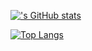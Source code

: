 [!['s GitHub stats](https://github-readme-stats.vercel.app/api?username=takasu2358&theme=vue-dark&show_icons=true)](https://github.com/takasu2358/github-readme-stats)

[![Top Langs](https://github-readme-stats.vercel.app/api/top-langs/?username=takasu2358&theme=vue-dark&show_icons=true&layout=compact)](https://github.com/takasu2358/github-readme-stats)
